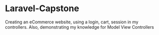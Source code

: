 # Laravel-Capstone
Creating an eCommerce website, using a login, cart, session in my controllers. Also, demonstrating my knowledge for Model View Controllers
